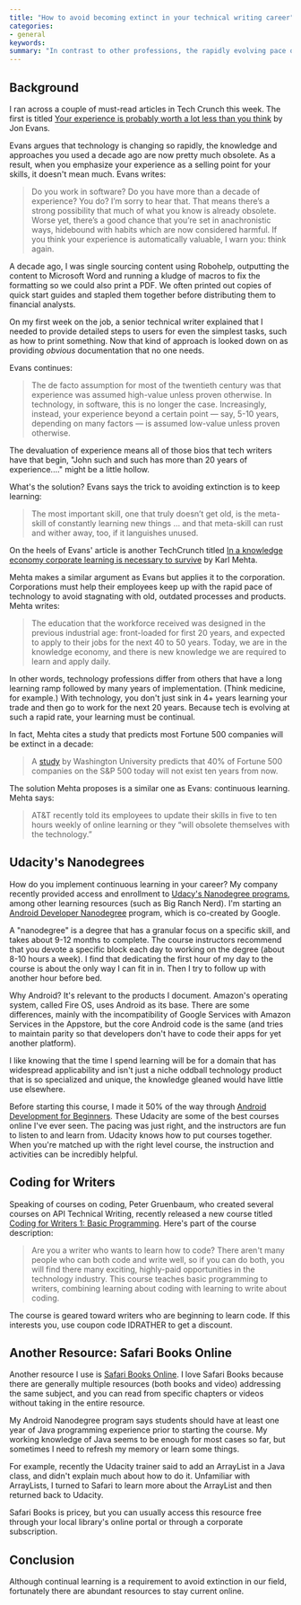 ```yaml
---
title: "How to avoid becoming extinct in your technical writing career"
categories:
- general
keywords: 
summary: "In contrast to other professions, the rapidly evolving pace of technology means that our experience a decade ago is practically obsolete. With new platforms, programming languages, workplace methodologies, and other changes coming on the tech scene every year, IT professionals must implement an approach of continual learning to survive."
---
```


## Background 

I ran across a couple of must-read articles in Tech Crunch this week. The first is titled [Your experience is probably worth a lot less than you think](https://techcrunch.com/2016/10/22/your-experience-is-probably-worth-a-lot-less-than-you-think/amp/) by Jon Evans.

Evans argues that technology is changing so rapidly, the knowledge and approaches you used a decade ago are now pretty much obsolete. As a result, when you emphasize your experience as a selling point for your skills, it doesn't mean much. Evans writes:

> Do you work in software? Do you have more than a decade of experience? You do? I’m sorry to hear that. That means there’s a strong possibility that much of what you know is already obsolete. Worse yet, there’s a good chance that you’re set in anachronistic ways, hidebound with habits which are now considered harmful. If you think your experience is automatically valuable, I warn you: think again.

A decade ago, I was single sourcing content using Robohelp, outputting the content to Microsoft Word and running a kludge of macros to fix the formatting so we could also print a PDF. We often printed out copies of quick start guides and stapled them together before distributing them to financial analysts. 

On my first week on the job, a senior technical writer explained that I needed to provide detailed steps to users for even the simplest tasks, such as how to print something. Now that kind of approach is looked down on as providing *obvious* documentation that no one needs.

Evans continues:

> The de facto assumption for most of the twentieth century was that experience was assumed high-value unless proven otherwise. In technology, in software, this is no longer the case. Increasingly, instead, your experience beyond a certain point — say, 5-10 years, depending on many factors — is assumed low-value unless proven otherwise.

The devaluation of experience means all of those bios that tech writers have that begin, "John such and such has more than 20 years of experience...." might be a little hollow. 

What's the solution? Evans says the trick to avoiding extinction is to keep learning:

> The most important skill, one that truly doesn’t get old, is the meta-skill of constantly learning new things … and that meta-skill can rust and wither away, too, if it languishes unused. 

On the heels of Evans' article is another TechCrunch titled [In a knowledge economy corporate learning is necessary to survive](https://techcrunch.com/2016/10/30/in-a-knowledge-economy-corporate-learning-is-necessary-to-survive/) by Karl Mehta.

Mehta makes a similar argument as Evans but applies it to the corporation. Corporations must help their employees keep up with the rapid pace of technology to avoid stagnating with old, outdated processes and products. Mehta writes:

> The education that the workforce received was designed in the previous industrial age: front-loaded for first 20 years, and expected to apply to their jobs for the next 40 to 50 years. Today, we are in the knowledge economy, and there is new knowledge we are required to learn and apply daily.

In other words, technology professions differ from others that have a long learning ramp followed by many years of implementation. (Think medicine, for example.) With technology, you don't just sink in 4+ years learning your trade and then go to work for the next 20 years. Because tech is evolving at such a rapid rate, your learning must be continual.

In fact, Mehta cites a study that predicts most Fortune 500 companies will be extinct in a decade:

> A [study](http://www.cnbc.com/2014/06/04/15-years-to-extinction-sp-500-companies.html) by Washington University predicts that 40% of Fortune 500 companies on the S&P 500 today will not exist ten years from now.

The solution Mehta proposes is a similar one as Evans: continuous learning. Mehta says:

>  AT&T recently told its employees to update their skills in five to ten hours weekly of online learning or they “will obsolete themselves with the technology.”

## Udacity's Nanodegrees

How do you implement continuous learning in your career? My company recently provided access and enrollment to [Udacy's Nanodegree programs](https://www.udacity.com/courses/all), among other learning resources (such as Big Ranch Nerd). I'm starting an [Android Developer Nanodegree](https://www.udacity.com/course/android-developer-nanodegree-by-google--nd801?v=ad1) program, which is co-created by Google. 

A "nanodegree" is a degree that has a granular focus on a specific skill, and takes about 9-12 months to complete. The course instructors recommend that you devote a specific block each day to working on the degree (about 8-10 hours a week). I find that dedicating the first hour of my day to the course is about the only way I can fit in in. Then I try to follow up with another hour before bed.

Why Android? It's relevant to the products I document. Amazon's operating system, called Fire OS, uses Android as its base. There are some differences, mainly with the incompatibility of Google Services with Amazon Services in the Appstore, but the core Android code is the same (and tries to maintain parity so that developers don't have to code their apps for yet another platform). 

I like knowing that the time I spend learning will be for a domain that has widespread applicability and isn't just a niche oddball technology product that is so specialized and unique, the knowledge gleaned would have little use elsewhere.

Before starting this course, I made it 50% of the way through [Android Development for Beginners](https://classroom.udacity.com/courses/ud837). These Udacity are some of the best courses online I've ever seen. The pacing was just right, and the instructors are fun to listen to and learn from. Udacity knows how to put courses together. When you're matched up with the right level course, the instruction and activities can be incredibly helpful.

## Coding for Writers

Speaking of courses on coding, Peter Gruenbaum, who created several courses on API Technical Writing, recently released a new course titled [Coding for Writers 1: Basic Programming](https://www.udemy.com/coding-for-writers-1-basic-programming/?couponCode=IDRATHER). Here's part of the course description: 

> Are you a writer who wants to learn how to code? There aren't many people who can both code and write well, so if you can do both, you will find there many exciting, highly-paid opportunities in the technology industry. This course teaches basic programming to writers, combining learning about coding with learning to write about coding. 

The course is geared toward writers who are beginning to learn code. If this interests you, use coupon code IDRATHER to get a discount.

## Another Resource: Safari Books Online

Another resource I use is [Safari Books Online](https://www.safaribooksonline.com/home/). I love Safari Books because there are generally multiple resources (both books and video) addressing the same subject, and you can read from specific chapters or videos without taking in the entire resource.

My Android Nanodegree program says students should have at least one year of Java programming experience prior to starting the course. My working knowledge of Java seems to be enough for most cases so far, but sometimes I need to refresh my memory or learn some things. 

For example, recently the Udacity trainer said to add an ArrayList in a Java class, and didn't explain much about how to do it. Unfamiliar with ArrayLists, I turned to Safari to learn more about the ArrayList and then returned back to Udacity.

Safari Books is pricey, but you can usually access this resource free through your local library's online portal or through a corporate subscription. 

## Conclusion

Although continual learning is a requirement to avoid extinction in our field, fortunately there are abundant resources to stay current online.